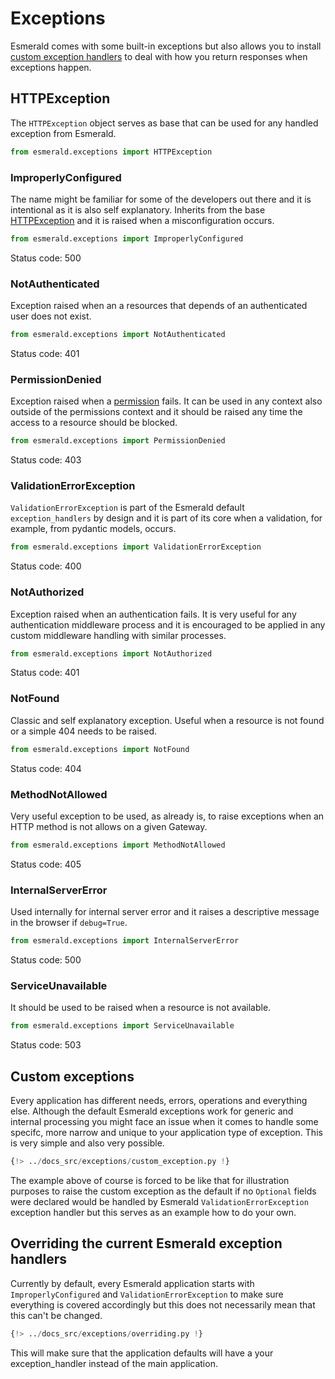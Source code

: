 # Exceptions

Esmerald comes with some built-in exceptions but also allows you to install
[custom exception handlers](./exception-handlers.md) to deal with how you return responses when exceptions happen.

## HTTPException

The `HTTPException` object serves as base that can be used for any handled exception from Esmerald.

```python
from esmerald.exceptions import HTTPException
```

### ImproperlyConfigured

The name might be familiar for some of the developers out there and it is intentional as it is also self explanatory.
Inherits from the base [HTTPException](#httpexception) and it is raised when a misconfiguration occurs.

```python
from esmerald.exceptions import ImproperlyConfigured
```

Status code: 500

### NotAuthenticated

Exception raised when an a resources that depends of an authenticated user does not exist.

```python
from esmerald.exceptions import NotAuthenticated
```

Status code: 401

### PermissionDenied

Exception raised when a [permission](./permissions.md) fails. It can be used in any context also outside of the
permissions context and it should be raised any time the access to a resource should be blocked.

```python
from esmerald.exceptions import PermissionDenied
```

Status code: 403

### ValidationErrorException

`ValidationErrorException` is part of the Esmerald default `exception_handlers` by design and it is part of its core when
a validation, for example, from pydantic models, occurs.

```python
from esmerald.exceptions import ValidationErrorException
```

Status code: 400

### NotAuthorized

Exception raised when an authentication fails. It is very useful for any authentication middleware process and it is
encouraged to be applied in any custom middleware handling with similar processes.

```python
from esmerald.exceptions import NotAuthorized
```

Status code: 401

### NotFound

Classic and self explanatory exception. Useful when a resource is not found or a simple 404 needs to be raised.

```python
from esmerald.exceptions import NotFound
```

Status code: 404

### MethodNotAllowed

Very useful exception to be used, as already is, to raise exceptions when an HTTP method is not allows on a given
Gateway.

```python
from esmerald.exceptions import MethodNotAllowed
```

Status code: 405

### InternalServerError

Used internally for internal server error and it raises a descriptive message in the browser if `debug=True`.

```python
from esmerald.exceptions import InternalServerError
```

Status code: 500

### ServiceUnavailable

It should be used to be raised when a resource is not available.

```python
from esmerald.exceptions import ServiceUnavailable
```

Status code: 503

## Custom exceptions

Every application has different needs, errors, operations and everything else. Although the default Esmerald exceptions
work for generic and internal processing you might face an issue when it comes to handle some specifc, more narrow and
unique to your application type of exception. This is very simple and also very possible.

```python
{!> ../docs_src/exceptions/custom_exception.py !}
```

The example above of course is forced to be like that for illustration purposes to raise the custom exception as the
default if no `Optional` fields were declared would be handled by Esmerald `ValidationErrorException` exception
handler but this serves as an example how to do your own.

## Overriding the current Esmerald exception handlers

Currently by default, every Esmerald application starts with `ImproperlyConfigured` and `ValidationErrorException`
to make sure everything is covered accordingly but this does not necessarily mean that this can't be changed.

```python hl_lines="18 42 61-62"
{!> ../docs_src/exceptions/overriding.py !}
```

This will make sure that the application defaults will have a your exception_handler instead of the main application.
